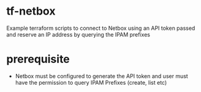 # tf-netbox
Example terraform scripts to connect to Netbox using an API token passed and reserve an IP address by querying the IPAM prefixes

# prerequisite

- Netbox must be configured to generate the API token and user must have the permission to query IPAM Prefixes (create, list etc)

